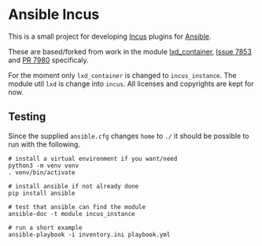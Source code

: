 # Ansible Incus
This is a small project for developing [Incus](https://linuxcontainers.org) plugins for [Ansible](https://ansible.com).

These are based/forked from work in the module 
[lxd_container](https://github.com/ansible-collections/community.general/blob/main/plugins/modules/lxd_container.py),
[Issue 7853](https://github.com/ansible-collections/community.generalissues/7853) 
and [PR 7980](https://github.com/ansible-collections/community.general/pull/7980) specificaly.

For the moment only `lxd_container` is changed to `incus_instance`.
The module util `lxd` is change into `incus`.
All licenses and copyrights are kept for now.

## Testing
Since the supplied `ansible.cfg` changes `home` to `./` it should be possible to run with the following.

```shell
# install a virtual environment if you want/need
python3 -m venv venv
. venv/bin/activate

# install ansible if not already done
pip install ansible

# test that ansible can find the module
ansible-doc -t module incus_instance

# run a short example
ansible-playbook -i inventory.ini playbook.yml
```